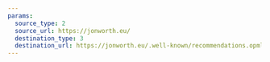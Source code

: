 ```yaml
---
params:
  source_type: 2
  source_url: https://jonworth.eu/
  destination_type: 3
  destination_url: https://jonworth.eu/.well-known/recommendations.opml
---
```

